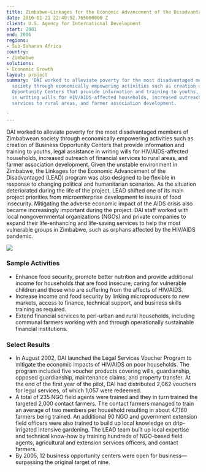 ```yaml
---
title: Zimbabwe—Linkages for the Economic Advancement of the Disadvantaged (LEAD)
date: 2016-01-21 22:40:52.765000000 Z
client: U.S. Agency for International Development
start: 2001
end: 2006
regions:
- Sub-Saharan Africa
country:
- Zimbabwe
solutions:
- Economic Growth
layout: project
summary: 'DAI worked to alleviate poverty for the most disadvantaged members of Zimbabwean
  society through economically empowering activities such as creation of Business
  Opportunity Centers that provide information and training to youths, legal assistance
  in writing wills for HIV/AIDS-affected households, increased outreach of financial
  services to rural areas, and farmer association development.

'
---
```


DAI worked to alleviate poverty for the most disadvantaged members of Zimbabwean society through economically empowering activities such as creation of Business Opportunity Centers that provide information and training to youths, legal assistance in writing wills for HIV/AIDS-affected households, increased outreach of financial services to rural areas, and farmer association development. Given the unstable environment in Zimbabwe, the Linkages for the Economic Advancement of the Disadvantaged (LEAD) program was also designed to be flexible in response to changing political and humanitarian scenarios. As the situation deteriorated during the life of the project, LEAD shifted one of its main project priorities from microenterprise development to issues of food insecurity. Mitigating the adverse economic impact of the AIDS crisis also became increasingly important during the project. DAI staff worked with local nongovernmental organizations (NGOs) and private companies to expand their life-enhancing and life-saving services to help the most vulnerable groups in Zimbabwe, such as orphans affected by the HIV/AIDS pandemic.

![][1]

###  Sample Activities

* Enhance food security, promote better nutrition and provide additional income for households that are food insecure, caring for vulnerable children and those who are suffering from the affects of HIV/AIDS.
* Increase income and food security by linking microproducers to new markets, access to finance, technical support, and business skills training as required.
* Extend financial services to peri-urban and rural households, including communal farmers working with and through operationally sustainable financial institutions.

###  Select Results

* In August 2002, DAI launched the Legal Services Voucher Program to mitigate the economic impacts of HIV/AIDS on poor households. The program included five voucher products covering wills, guardianship, opposed guardianship, maintenance claims, and property transfer. At the end of the first year of the pilot, DAI had distributed 2,062 vouchers for legal services, of which 1,057 were redeemed.
* A total of 235 NGO field agents were trained and they in turn trained the targeted 2,000 contact farmers. The contact farmers managed to train an average of two members per household resulting in about 47,160 farmers being trained. An additional 90 NGO and government extension field officers were also trained to build up local knowledge on drip-irrigated intensive gardening. The LEAD team built up local expertise and technical know-how by training hundreds of NGO-based field agents, agricultural and extension services officers, and contact farmers.
* By 2005, 12 business opportunity centers were open for business—surpassing the original target of nine.

[1]: /assets/images/projects/Zimbabwe-LEAD-MVC-0285.jpg
